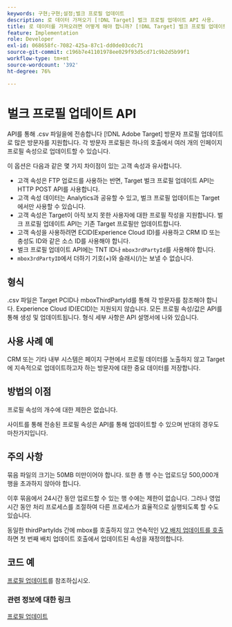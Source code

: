 ```yaml
---
keywords: 구현;구현;설정;벌크 프로필 업데이트
description: 로 데이터 가져오기 [!DNL Target] 벌크 프로필 업데이트 API 사용.
title: 로 데이터를 가져오려면 어떻게 해야 합니까? [!DNL Target] 벌크 프로필 업데이트 API를 사용하십니까?
feature: Implementation
role: Developer
exl-id: 068658fc-7082-425a-87c1-dd0de03cdc71
source-git-commit: c196b7e41101978ee029f93d5cd71c9b2d5b99f1
workflow-type: tm+mt
source-wordcount: '392'
ht-degree: 76%

---
```


# 벌크 프로필 업데이트 API

API를 통해 .csv 파일을에 전송합니다 [!DNL Adobe Target] 방문자 프로필 업데이트로 많은 방문자를 지원합니다. 각 방문자 프로필은 하나의 호출에서 여러 개의 인페이지 프로필 속성으로 업데이트할 수 있습니다.

이 옵션은 다음과 같은 몇 가지 차이점이 있는 고객 속성과 유사합니다.

* 고객 속성은 FTP 업로드를 사용하는 반면, Target 벌크 프로필 업데이트 API는 HTTP POST API를 사용합니다.
* 고객 속성 데이터는 Analytics과 공유할 수 있고, 벌크 프로필 업데이트는 Target에서만 사용할 수 있습니다.
* 고객 속성은 Target이 아직 보지 못한 사용자에 대한 프로필 작성을 지원합니다. 벌크 프로필 업데이트 API는 기존 Target 프로필만 업데이트합니다.
* 고객 속성을 사용하려면 ECID(Experience Cloud ID)를 사용하고 CRM ID 또는 충성도 ID와 같은 소스 ID를 사용해야 합니다.
* 벌크 프로필 업데이트 API에는 TNT ID나 `mbox3rdPartyId`를 사용해야 합니다.
* `mbox3rdPartyID`에서 더하기 기호(+)와 슬래시(/)는 보낼 수 없습니다.

## 형식

.csv 파일은 Target PCID나 mboxThirdPartyId를 통해 각 방문자를 참조해야 합니다. Experience Cloud ID(ECID)는 지원되지 않습니다. 모든 프로필 속성/값은 API를 통해 생성 및 업데이트됩니다. 형식 세부 사항은 API 설명서에 나와 있습니다.

## 사용 사례 예

CRM 또는 기타 내부 시스템은 페이지 구현에서 프로필 데이터를 노출하지 않고 Target에 지속적으로 업데이트하고자 하는 방문자에 대한 중요 데이터를 저장합니다.

## 방법의 이점

프로필 속성의 개수에 대한 제한은 없습니다.

사이트를 통해 전송된 프로필 속성은 API를 통해 업데이트할 수 있으며 반대의 경우도 마찬가지입니다.

## 주의 사항

묶음 파일의 크기는 50MB 미만이어야 합니다. 또한 총 행 수는 업로드당 500,000개 행을 초과하지 않아야 합니다.

이후 묶음에서 24시간 동안 업로드할 수 있는 행 수에는 제한이 없습니다. 그러나 영업 시간 동안 처리 프로세스를 조절하여 다른 프로세스가 효율적으로 실행되도록 할 수도 있습니다.

동일한 thirdPartyIds 간에 mbox를 호출하지 않고 연속적인 [V2 배치 업데이트를 호출](https://developers.adobetarget.com/api/#updating-profiles)하면 첫 번째 배치 업데이트 호출에서 업데이트된 속성을 재정의합니다.

## 코드 예

[프로필 업데이트](https://developers.adobetarget.com/api/#updating-profiles)를 참조하십시오.

### 관련 정보에 대한 링크

[프로필 업데이트](https://developers.adobetarget.com/api/#updating-profiles)
